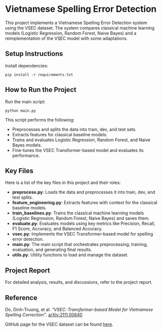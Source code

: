 # Vietnamese Spelling Error Detection

This project implements a Vietnamese Spelling Error Detection system using the VSEC dataset. The system compares classical machine learning models (Logistic Regression, Random Forest, Naive Bayes) and a reimplementation of the VSEC model with some adaptations.

## Setup Instructions

Install dependencies:

```
pip install -r requirements.txt
```

## How to Run the Project

Run the main script:

```
python main.py
```

This script performs the following:

* Preprocesses and splits the data into train, dev, and test sets.
* Extracts features for classical baseline models.
* Trains and evaluates Logistic Regression, Random Forest, and Naive Bayes models.
* Fine-tunes the VSEC Transformer-based model and evaluates its performance.

## Key Files

Here is a list of the key files in this project and their roles:

* **preprocess.py**: Loads the data and preprocesses it into train, dev, and test splits.
* **feature_engineering.py**: Extracts features with context for the classical baseline models.
* **train_baselines.py**: Trains the classical machine learning models (Logistic Regression, Random Forest, Naive Bayes) and saves them.
* **evaluate.py**: Evaluates models using key metrics like Precision, Recall, F1 Score, Accuracy, and Balanced Accuracy.
* **vsec.py**: Implements the VSEC Transformer-based model for spelling error detection.
* **main.py**: The main script that orchestrates preprocessing, training, evaluation, and generating final results.
* **utils.py**: Utility functions to load and manage the dataset.

## Project Report

For detailed analysis, results, and discussions, refer to the project report.

## Reference

Do, Dinh-Truong, et al. *"VSEC: Transformer-based Model for Vietnamese Spelling Correction"*. [arXiv:2111.00640](https://arxiv.org/abs/2111.00640)

GitHub page for the VSEC dataset can be found [here](https://github.com/VSEC2021/VSEC/tree/main).
